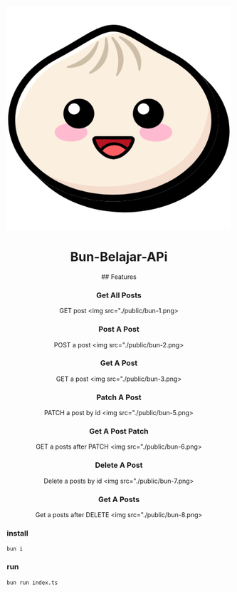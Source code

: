 <div align=center>

<img src="./public/Bun.png">

# Bun-Belajar-APi

</div>

<div align=center>
## Features

### Get All Posts

GET post
<img src="./public/bun-1.png>

### Post A Post

POST a post
<img src="./public/bun-2.png>

### Get A Post

GET a post
<img src="./public/bun-3.png>

### Patch A Post

PATCH a post by id
<img src="./public/bun-5.png>

### Get A Post Patch

GET a posts after PATCH
<img src="./public/bun-6.png>

### Delete A Post

Delete a posts by id
<img src="./public/bun-7.png>

### Get A Posts

Get a posts after DELETE
<img src="./public/bun-8.png>

</div>

### install

```
bun i
```

### run

```
bun run index.ts
```
